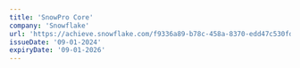 ```yaml
---
title: 'SnowPro Core'
company: 'Snowflake'
url: 'https://achieve.snowflake.com/f9336a89-b78c-458a-8370-edd47c530fd6'
issueDate: '09-01-2024'
expiryDate: '09-01-2026'
---
```

